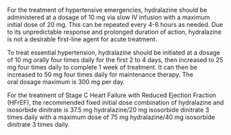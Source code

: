For the treatment of hypertensive emergencies, hydralazine should be administered at a dosage of 10 mg via slow IV infusion with a maximum initial dose of 20 mg. This can be repeated every 4-6 hours as needed. Due to its unpredictable response and prolonged duration of action, hydralazine is not a desirable first-line agent for acute treatment.

To treat essential hypertension, hydralazine should be initiated at a dosage of 10 mg orally four times daily for the first 2 to 4 days, then increased to 25 mg four times daily to complete 1 week of treatment. It can then be increased to 50 mg four times daily for maintenance therapy. The oral dosage maximum is 300 mg per day.

For the treatment of Stage C Heart Failure with Reduced Ejection Fraction (HFrEF), the recommended fixed initial dose combination of hydralazine and isosorbide dinitrate is 37.5 mg hydralazine/20 mg isosorbide dinitrate 3 times daily with a maximum dose of 75 mg hydralazine/40 mg isosorbide dinitrate 3 times daily.
